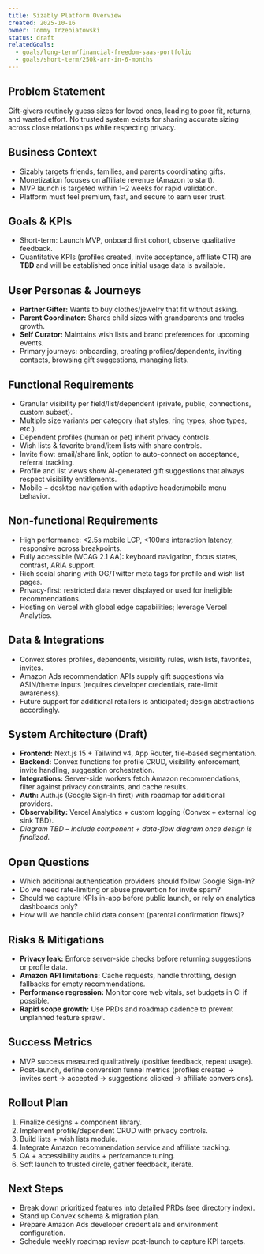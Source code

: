 ```yaml
---
title: Sizably Platform Overview
created: 2025-10-16
owner: Tommy Trzebiatowski
status: draft
relatedGoals:
  - goals/long-term/financial-freedom-saas-portfolio
  - goals/short-term/250k-arr-in-6-months
---
```


## Problem Statement
Gift-givers routinely guess sizes for loved ones, leading to poor fit, returns, and wasted effort. No trusted system exists for sharing accurate sizing across close relationships while respecting privacy.

## Business Context
- Sizably targets friends, families, and parents coordinating gifts.  
- Monetization focuses on affiliate revenue (Amazon to start).  
- MVP launch is targeted within 1–2 weeks for rapid validation.  
- Platform must feel premium, fast, and secure to earn user trust.

## Goals & KPIs
- Short-term: Launch MVP, onboard first cohort, observe qualitative feedback.  
- Quantitative KPIs (profiles created, invite acceptance, affiliate CTR) are **TBD** and will be established once initial usage data is available.

## User Personas & Journeys
- **Partner Gifter:** Wants to buy clothes/jewelry that fit without asking.  
- **Parent Coordinator:** Shares child sizes with grandparents and tracks growth.  
- **Self Curator:** Maintains wish lists and brand preferences for upcoming events.  
- Primary journeys: onboarding, creating profiles/dependents, inviting contacts, browsing gift suggestions, managing lists.

## Functional Requirements
- Granular visibility per field/list/dependent (private, public, connections, custom subset).  
- Multiple size variants per category (hat styles, ring types, shoe types, etc.).  
- Dependent profiles (human or pet) inherit privacy controls.  
- Wish lists & favorite brand/item lists with share controls.  
- Invite flow: email/share link, option to auto-connect on acceptance, referral tracking.  
- Profile and list views show AI-generated gift suggestions that always respect visibility entitlements.  
- Mobile + desktop navigation with adaptive header/mobile menu behavior.

## Non-functional Requirements
- High performance: <2.5s mobile LCP, <100ms interaction latency, responsive across breakpoints.  
- Fully accessible (WCAG 2.1 AA): keyboard navigation, focus states, contrast, ARIA support.  
- Rich social sharing with OG/Twitter meta tags for profile and wish list pages.  
- Privacy-first: restricted data never displayed or used for ineligible recommendations.  
- Hosting on Vercel with global edge capabilities; leverage Vercel Analytics.

## Data & Integrations
- Convex stores profiles, dependents, visibility rules, wish lists, favorites, invites.  
- Amazon Ads recommendation APIs supply gift suggestions via ASIN/theme inputs (requires developer credentials, rate-limit awareness).  
- Future support for additional retailers is anticipated; design abstractions accordingly.

## System Architecture (Draft)
- **Frontend:** Next.js 15 + Tailwind v4, App Router, file-based segmentation.  
- **Backend:** Convex functions for profile CRUD, visibility enforcement, invite handling, suggestion orchestration.  
- **Integrations:** Server-side workers fetch Amazon recommendations, filter against privacy constraints, and cache results.  
- **Auth:** Auth.js (Google Sign-In first) with roadmap for additional providers.  
- **Observability:** Vercel Analytics + custom logging (Convex + external log sink TBD).  
- *Diagram TBD – include component + data-flow diagram once design is finalized.*

## Open Questions
- Which additional authentication providers should follow Google Sign-In?  
- Do we need rate-limiting or abuse prevention for invite spam?  
- Should we capture KPIs in-app before public launch, or rely on analytics dashboards only?  
- How will we handle child data consent (parental confirmation flows)?

## Risks & Mitigations
- **Privacy leak:** Enforce server-side checks before returning suggestions or profile data.  
- **Amazon API limitations:** Cache requests, handle throttling, design fallbacks for empty recommendations.  
- **Performance regression:** Monitor core web vitals, set budgets in CI if possible.  
- **Rapid scope growth:** Use PRDs and roadmap cadence to prevent unplanned feature sprawl.

## Success Metrics
- MVP success measured qualitatively (positive feedback, repeat usage).  
- Post-launch, define conversion funnel metrics (profiles created → invites sent → accepted → suggestions clicked → affiliate conversions).

## Rollout Plan
1. Finalize designs + component library.  
2. Implement profile/dependent CRUD with privacy controls.  
3. Build lists + wish lists module.  
4. Integrate Amazon recommendation service and affiliate tracking.  
5. QA + accessibility audits + performance tuning.  
6. Soft launch to trusted circle, gather feedback, iterate.

## Next Steps
- Break down prioritized features into detailed PRDs (see directory index).  
- Stand up Convex schema & migration plan.  
- Prepare Amazon Ads developer credentials and environment configuration.  
- Schedule weekly roadmap review post-launch to capture KPI targets.

